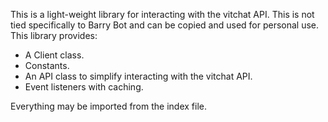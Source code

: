 This is a light-weight library for interacting with the vitchat API. This is not tied specifically to Barry Bot and can be copied and used for personal use.
This library provides:
- A Client class.
- Constants.
- An API class to simplify interacting with the vitchat API.
- Event listeners with caching.

Everything may be imported from the index file.